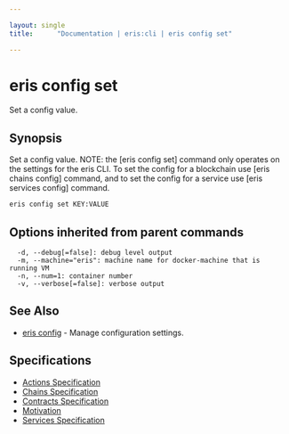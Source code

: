 ```yaml
---

layout: single
title:      "Documentation | eris:cli | eris config set"

---
```


# eris config set

Set a config value.

## Synopsis

Set a config value.
NOTE: the [eris config set] command only operates on the settings
for the eris CLI. To set the config for a blockchain use [eris chains config]
command, and to set the config for a service use [eris services config]
command.

```bash
eris config set KEY:VALUE
```

## Options inherited from parent commands

```
  -d, --debug[=false]: debug level output
  -m, --machine="eris": machine name for docker-machine that is running VM
  -n, --num=1: container number
  -v, --verbose[=false]: verbose output
```

## See Also

* [eris config](/docs/documentation/cli/0.11.0/eris_config/)	 - Manage configuration settings.

## Specifications

* [Actions Specification](/docs/documentation/cli/0.11.0/actions_specification/)
* [Chains Specification](/docs/documentation/cli/0.11.0/chains_specification/)
* [Contracts Specification](/docs/documentation/cli/0.11.0/contracts_specification/)
* [Motivation](/docs/documentation/cli/0.11.0/motivation/)
* [Services Specification](/docs/documentation/cli/0.11.0/services_specification/)

